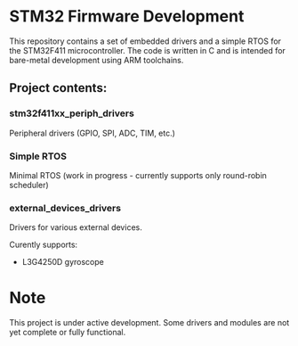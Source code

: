 # STM32 Firmware Development

This repository contains a set of embedded drivers and a simple RTOS for the STM32F411 microcontroller. The code is written in C and is intended for bare-metal development using ARM toolchains.

## Project contents:

### stm32f411xx_periph_drivers
Peripheral drivers (GPIO, SPI, ADC, TIM, etc.)

### Simple RTOS
Minimal RTOS (work in progress - currently supports only round-robin scheduler)

### external_devices_drivers
Drivers for various external devices. 

Curently supports:
* L3G4250D gyroscope


# Note 
This project is under active development. Some drivers and modules are not yet complete or fully functional.